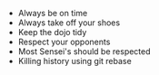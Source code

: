* Always be on time
* Always take off your shoes
* Keep the dojo tidy
* Respect your opponents
* Most Sensei's should be respected
* Killing history using git rebase